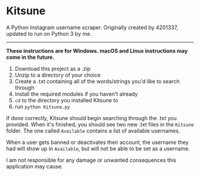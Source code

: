 # Kitsune

A Python Instagram username scraper. Originally created by 4201337, updated to run on Python 3 by me.

-----


**These instructions are for Windows. macOS and Linux instructions may come in the future.**

1. Download this project as a .zip
2. Unzip to a directory of your choice
3. Create a .txt containing all of the words/strings you'd like to search through
4. Install the required modules if you haven't already
5. `cd` to the directory you installed Kitsune to
6. run `python Kitsune.py`

If done correctly, Kitsune should begin searching through the .txt you provided. When it's finished, you should see two new .txt files in the `Kitsune` folder. The one called `Available` contains a list of available usernames.

When a user gets banned or deactivates their account, the username they had will show up in `Available`, but will not be able to be set as a username.

I am not responsible for any damage or unwanted consequences this application may cause. 

